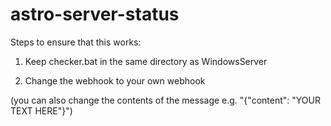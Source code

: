 # astro-server-status

Steps to ensure that this works:
1. Keep checker.bat in the same directory as WindowsServer

2. Change the webhook to your own webhook  

(you can also change the contents of the message e.g. "{\"content\": \"YOUR TEXT HERE\"}")